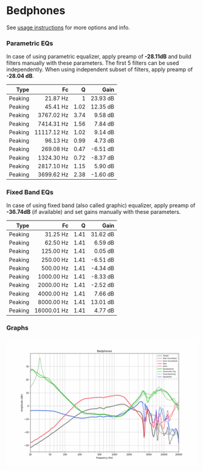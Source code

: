 # Bedphones
See [usage instructions](https://github.com/jaakkopasanen/AutoEq#usage) for more options and info.

### Parametric EQs
In case of using parametric equalizer, apply preamp of **-28.11dB** and build filters manually
with these parameters. The first 5 filters can be used independently.
When using independent subset of filters, apply preamp of **-28.04 dB**.

| Type    | Fc          |    Q | Gain     |
|--------:|------------:|-----:|---------:|
| Peaking | 21.87 Hz    | 1    | 23.93 dB |
| Peaking | 45.41 Hz    | 1.02 | 12.35 dB |
| Peaking | 3767.02 Hz  | 3.74 | 9.58 dB  |
| Peaking | 7414.31 Hz  | 1.56 | 7.84 dB  |
| Peaking | 11117.12 Hz | 1.02 | 9.14 dB  |
| Peaking | 96.13 Hz    | 0.99 | 4.73 dB  |
| Peaking | 269.08 Hz   | 0.47 | -6.51 dB |
| Peaking | 1324.30 Hz  | 0.72 | -8.37 dB |
| Peaking | 2817.10 Hz  | 1.15 | 5.90 dB  |
| Peaking | 3699.62 Hz  | 2.38 | -1.60 dB |

### Fixed Band EQs
In case of using fixed band (also called graphic) equalizer, apply preamp of **-36.74dB**
(if available) and set gains manually with these parameters.

| Type    | Fc          |    Q | Gain     |
|--------:|------------:|-----:|---------:|
| Peaking | 31.25 Hz    | 1.41 | 31.62 dB |
| Peaking | 62.50 Hz    | 1.41 | 6.59 dB  |
| Peaking | 125.00 Hz   | 1.41 | 0.05 dB  |
| Peaking | 250.00 Hz   | 1.41 | -6.51 dB |
| Peaking | 500.00 Hz   | 1.41 | -4.34 dB |
| Peaking | 1000.00 Hz  | 1.41 | -8.33 dB |
| Peaking | 2000.00 Hz  | 1.41 | -2.52 dB |
| Peaking | 4000.00 Hz  | 1.41 | 7.66 dB  |
| Peaking | 8000.00 Hz  | 1.41 | 13.01 dB |
| Peaking | 16000.01 Hz | 1.41 | 4.77 dB  |

### Graphs
![](./Bedphones.png)